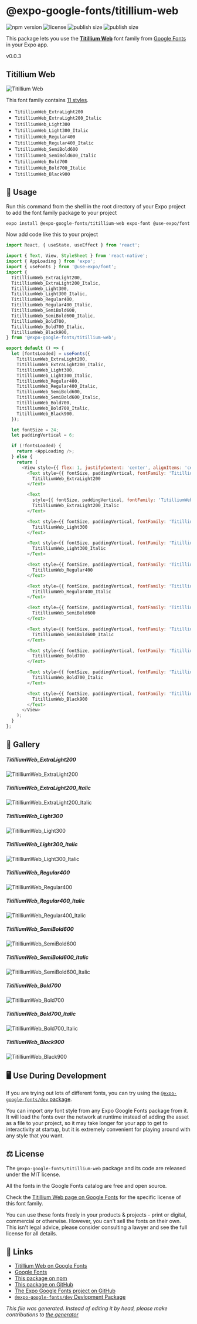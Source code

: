 # @expo-google-fonts/titillium-web

![npm version](https://flat.badgen.net/npm/v/@expo-google-fonts/titillium-web)
![license](https://flat.badgen.net/github/license/expo/google-fonts)
![publish size](https://flat.badgen.net/packagephobia/install/@expo-google-fonts/titillium-web)
![publish size](https://flat.badgen.net/packagephobia/publish/@expo-google-fonts/titillium-web)

This package lets you use the [**Titillium Web**](https://fonts.google.com/specimen/Titillium+Web) font family from [Google Fonts](https://fonts.google.com/) in your Expo app.

v0.0.3

## Titillium Web

![Titillium Web](./font-family.png)

This font family contains [11 styles](#gallery).

- `TitilliumWeb_ExtraLight200`
- `TitilliumWeb_ExtraLight200_Italic`
- `TitilliumWeb_Light300`
- `TitilliumWeb_Light300_Italic`
- `TitilliumWeb_Regular400`
- `TitilliumWeb_Regular400_Italic`
- `TitilliumWeb_SemiBold600`
- `TitilliumWeb_SemiBold600_Italic`
- `TitilliumWeb_Bold700`
- `TitilliumWeb_Bold700_Italic`
- `TitilliumWeb_Black900`

## 🔡 Usage

Run this command from the shell in the root directory of your Expo project to add the font family package to your project
```sh
expo install @expo-google-fonts/titillium-web expo-font @use-expo/font
```

Now add code like this to your project
```js
import React, { useState, useEffect } from 'react';

import { Text, View, StyleSheet } from 'react-native';
import { AppLoading } from 'expo';
import { useFonts } from '@use-expo/font';
import {
  TitilliumWeb_ExtraLight200,
  TitilliumWeb_ExtraLight200_Italic,
  TitilliumWeb_Light300,
  TitilliumWeb_Light300_Italic,
  TitilliumWeb_Regular400,
  TitilliumWeb_Regular400_Italic,
  TitilliumWeb_SemiBold600,
  TitilliumWeb_SemiBold600_Italic,
  TitilliumWeb_Bold700,
  TitilliumWeb_Bold700_Italic,
  TitilliumWeb_Black900,
} from '@expo-google-fonts/titillium-web';

export default () => {
  let [fontsLoaded] = useFonts({
    TitilliumWeb_ExtraLight200,
    TitilliumWeb_ExtraLight200_Italic,
    TitilliumWeb_Light300,
    TitilliumWeb_Light300_Italic,
    TitilliumWeb_Regular400,
    TitilliumWeb_Regular400_Italic,
    TitilliumWeb_SemiBold600,
    TitilliumWeb_SemiBold600_Italic,
    TitilliumWeb_Bold700,
    TitilliumWeb_Bold700_Italic,
    TitilliumWeb_Black900,
  });

  let fontSize = 24;
  let paddingVertical = 6;

  if (!fontsLoaded) {
    return <AppLoading />;
  } else {
    return (
      <View style={{ flex: 1, justifyContent: 'center', alignItems: 'center' }}>
        <Text style={{ fontSize, paddingVertical, fontFamily: 'TitilliumWeb_ExtraLight200' }}>
          TitilliumWeb_ExtraLight200
        </Text>

        <Text
          style={{ fontSize, paddingVertical, fontFamily: 'TitilliumWeb_ExtraLight200_Italic' }}>
          TitilliumWeb_ExtraLight200_Italic
        </Text>

        <Text style={{ fontSize, paddingVertical, fontFamily: 'TitilliumWeb_Light300' }}>
          TitilliumWeb_Light300
        </Text>

        <Text style={{ fontSize, paddingVertical, fontFamily: 'TitilliumWeb_Light300_Italic' }}>
          TitilliumWeb_Light300_Italic
        </Text>

        <Text style={{ fontSize, paddingVertical, fontFamily: 'TitilliumWeb_Regular400' }}>
          TitilliumWeb_Regular400
        </Text>

        <Text style={{ fontSize, paddingVertical, fontFamily: 'TitilliumWeb_Regular400_Italic' }}>
          TitilliumWeb_Regular400_Italic
        </Text>

        <Text style={{ fontSize, paddingVertical, fontFamily: 'TitilliumWeb_SemiBold600' }}>
          TitilliumWeb_SemiBold600
        </Text>

        <Text style={{ fontSize, paddingVertical, fontFamily: 'TitilliumWeb_SemiBold600_Italic' }}>
          TitilliumWeb_SemiBold600_Italic
        </Text>

        <Text style={{ fontSize, paddingVertical, fontFamily: 'TitilliumWeb_Bold700' }}>
          TitilliumWeb_Bold700
        </Text>

        <Text style={{ fontSize, paddingVertical, fontFamily: 'TitilliumWeb_Bold700_Italic' }}>
          TitilliumWeb_Bold700_Italic
        </Text>

        <Text style={{ fontSize, paddingVertical, fontFamily: 'TitilliumWeb_Black900' }}>
          TitilliumWeb_Black900
        </Text>
      </View>
    );
  }
};

```

## 📖 Gallery

##### TitilliumWeb_ExtraLight200
![TitilliumWeb_ExtraLight200](./19772d85bad94abc7a76fc4a64849db9638e9c00e7e0dadd3872a583b74adbe3.ttf.png)

##### TitilliumWeb_ExtraLight200_Italic
![TitilliumWeb_ExtraLight200_Italic](./a39917b8e97b8433f10dae6821885f087662f1062a48a366f2f2f287c74ecb6c.ttf.png)

##### TitilliumWeb_Light300
![TitilliumWeb_Light300](./7da8c41b9e519ca322471fc0bdcc15a795423fb09cbf094a6787142218ec1c9e.ttf.png)

##### TitilliumWeb_Light300_Italic
![TitilliumWeb_Light300_Italic](./f0ff528b94c980870d32757c89817e790c119bea9de817d49334ba1a3f04ef9a.ttf.png)

##### TitilliumWeb_Regular400
![TitilliumWeb_Regular400](./ba6d03922294b498b3e57ace654a9ee6715c33081cd24c1df56004ca64ba6e66.ttf.png)

##### TitilliumWeb_Regular400_Italic
![TitilliumWeb_Regular400_Italic](./d785f9b4efc2d7f91a854d36930d269122091296e25a46cc7931e2cd717567d5.ttf.png)

##### TitilliumWeb_SemiBold600
![TitilliumWeb_SemiBold600](./8c9b215a8e543b09a087afec74223fb41a74378deb5b83c8457630d03f0b5fc3.ttf.png)

##### TitilliumWeb_SemiBold600_Italic
![TitilliumWeb_SemiBold600_Italic](./e43b57298b99f0da6d3bfa3de072e88a539bf01332c5232e8e29dfee09cb859c.ttf.png)

##### TitilliumWeb_Bold700
![TitilliumWeb_Bold700](./10e8c4207611b16691202b4204f5fbd4e27aa240a45dbb2ca91f63f341056539.ttf.png)

##### TitilliumWeb_Bold700_Italic
![TitilliumWeb_Bold700_Italic](./dd23a74d333a9694f51ccb193efddc8d38e892053eca374882e2fe4043181559.ttf.png)

##### TitilliumWeb_Black900
![TitilliumWeb_Black900](./742f14f17526638a90f24974f5222008c89acabe2c636deb378ba287cf381bc6.ttf.png)


## 🖥️ Use During Development

If you are trying out lots of different fonts, you can try using the [`@expo-google-fonts/dev` package](https://github.com/expo/google-fonts/tree/master/font-packages/dev#readme).

You can import *any* font style from any Expo Google Fonts package from it. It will load the fonts
over the network at runtime instead of adding the asset as a file to your project, so it may take longer
for your app to get to interactivity at startup, but it is extremely convenient
for playing around with any style that you want.

## ⚖️ License

The `@expo-google-fonts/titillium-web` package and its code are released under the MIT license.

All the fonts in the Google Fonts catalog are free and open source.

Check the [Titillium Web page on Google Fonts](https://fonts.google.com/specimen/Titillium+Web) for the specific license of this font family.

You can use these fonts freely in your products & projects - print or digital, commercial or otherwise. However, you can't sell the fonts on their own. This isn't legal advice, please consider consulting a lawyer and see the full license for all details.

## 🔗 Links

- [Titillium Web on Google Fonts](https://fonts.google.com/specimen/Titillium+Web)
- [Google Fonts](https://fonts.google.com/)
- [This package on npm](https://www.npmjs.com/package/@expo-google-fonts/titillium-web)
- [This package on GitHub](https://github.com/expo/google-fonts/tree/master/font-packages/titillium-web)
- [The Expo Google Fonts project on GitHub](https://github.com/expo/google-fonts)
- [`@expo-google-fonts/dev` Devlopment Package](https://github.com/expo/google-fonts/tree/master/font-packages/dev)


*This file was generated. Instead of editing it by head, please make contributions to [the generator](https://github.com/expo/google-fonts/tree/master/packages/generator)*
